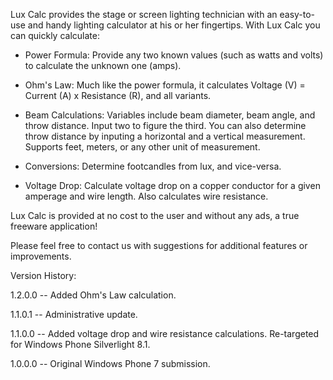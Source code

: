 Lux Calc provides the stage or screen lighting technician with an easy-to-use and handy lighting calculator at his or her fingertips. With Lux Calc you can quickly calculate:  

- Power Formula: Provide any two known values (such as watts and volts) to calculate the unknown one (amps).

- Ohm's Law: Much like the power formula, it calculates Voltage (V) = Current (A) x Resistance (R), and all variants.

- Beam Calculations: Variables include beam diameter, beam angle, and throw distance. Input two to figure the third. You can also determine throw distance by inputing a horizontal and a vertical measurement. Supports feet, meters, or any other unit of measurement.  

- Conversions: Determine footcandles from lux, and vice-versa.  

- Voltage Drop: Calculate voltage drop on a copper conductor for a given amperage and wire length. Also calculates wire resistance.

Lux Calc is provided at no cost to the user and without any ads, a true freeware application!   

Please feel free to contact us with suggestions for additional features or improvements.

Version History:

1.2.0.0 -- Added Ohm's Law calculation.

1.1.0.1 -- Administrative update.

1.1.0.0 -- Added voltage drop and wire resistance calculations. Re-targeted for Windows Phone Silverlight 8.1.

1.0.0.0 -- Original Windows Phone 7 submission.

